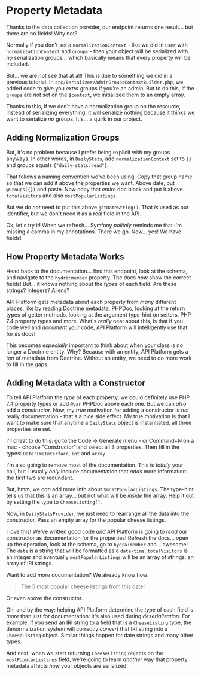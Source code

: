 # Property Metadata

Thanks to the data collection provider, our endpoint returns one result... but
there are no fields! Why not?

Normally if you don't set a `normalizationContext` - like we did in `User` with
`normalizationContext` and `groups` - then your object will be serialized with
*no* serialization groups... which basically means that every property will be
included.

But... we are *not* see that at all! This is due to something we did in a previous
tutorial. In `src/Serializer/AdminGroupsContextBuilder.php`, we added code to
give you *extra* groups if you're an admin. But to do this, if the `groups` are
*not* set on the `$context`, we initialized them to an empty array.

Thanks to this, if we don't have a normalization group on the resource, instead
of serializing everything, it will serialize nothing because it thinks we want
to serialize *no* groups. It's... a quirk in our project.

## Adding Normalization Groups

But, it's no problem because I prefer being explicit with my groups anyways. In
other words, in `DailyStats`, add `normalizationContext` set to `{}` and groups
equals `{"daily-stats:read"}`.

That follows a naming convention we've been using. Copy that group name so that
we can add it above the properties we want. Above date, put `@Groups({})` and
paste. Now copy that *entire* doc block and put it above `totalVisitors`
and also `mostPopularListings`.

But we do *not* need to put this above `getDateString()`. That *is* used as our
identifier, but we don't need it as a real field in the API.

Ok, let's try it! When we refresh... Symfony *politely* reminds me that I'm
missing a comma in my annotations. There we go. Now... yes! We have fields!

## How Property Metadata Works

Head back to the documentation... find this endpoint, look at the schema, and
navigate to the `hydra:member` property. The docs *now* show the correct fields!
But... it knows nothing about the *types* of each field. Are these strings? Integers?
Aliens?

API Platform gets metadata about each property from *many* different places, like
by reading Doctrine metadata, PHPDoc, looking at the return types of getter methods,
looking at the argument type-hint on setters, PHP 7.4 property types and more.
What's *really* neat about this, is that if you code well and *document* your code,
API Platform will intelligently use that for *its* docs!

This becomes *especially* important to think about when your class is no longer
a Doctrine entity. Why? Because with an entity, API Platform gets a *ton* of
metadata from Doctrine. Without an entity, we need to do more work to fill in the
gaps.

## Adding Metadata with a Constructor

To tell API Platform the *type* of each property, we could definitely use PHP
7.4 property types or add `@var` PHPDoc above each one. But we can *also* add
a *constructor*. Now, my *true* motivation for adding a constructor is *not* really
documentation - that's a nice side effect. My true motivation is that I want
to make sure that anytime a `DailyStats` object is instantiated, all three properties
are set.

I'll cheat to do this: go to the Code -> Generate menu - or Command+N on a mac -
choose "Constructor" and select all 3 properties. Then fill in the types:
`DateTimeInterface`, `int` and `array`.

I'm also going to remove most of the documentation. This is *totally* your call,
but I usually *only* include documentation that *adds* more information: the first
two are redundant.

But, hmm, we *can* add more info about `$mostPopularListings`. The type-hint tells
us that this is an array... but not what will be *inside* the array. Help it out
by setting the type to `CheeseListing[]`.

Now, in `DailyStatsProvider`, we just need to rearrange all the data into the
constructor. Pass an empty array for the popular cheese listings.

I love this! We've written good code *and* API Platform is going to *read* our
constructor as documentation for the properties! Refresh the docs... open up the
operation, look at the schema, go to `hydra:member` and... awesome! The `date`
is a string that will be formatted as a `date-time`, `totalVisitors` is
an integer and eventually `mostPopularListings` will be an array of strings:
an array of IRI strings.

Want to add *more* documentation? We already know how:

> The 5 most popular cheese listings from this date!

Or even above the constructor.

Oh, and by the way: helping API Platform determine the *type* of each field is
*more* than just for documentation: it's also used during *deserialization*. For
example, if you send an IRI string to a field that is a `CheeseListing` type,
the denormalization system will correctly *convert* that IRI string into
a `CheeseListing` object. Similar things happen for date strings and many other
types.

And next, when we start returning `CheeseListing` objects on the
`mostPopularListings` field, we're going to learn *another* way that property
metadata affects *how* your objects are serialized.
